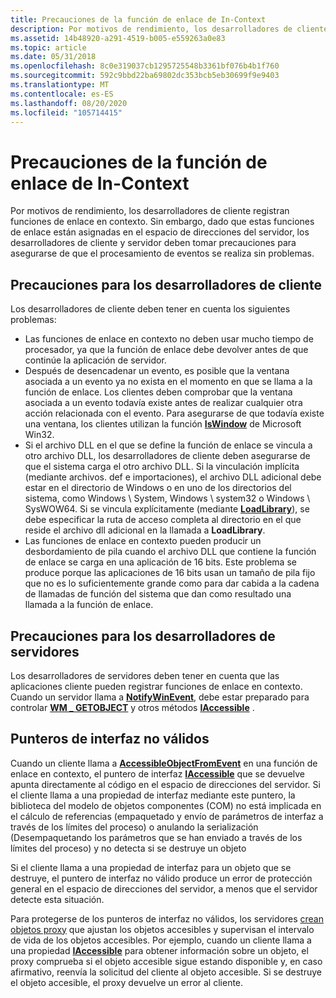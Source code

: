 ```yaml
---
title: Precauciones de la función de enlace de In-Context
description: Por motivos de rendimiento, los desarrolladores de cliente registran funciones de enlace en contexto.
ms.assetid: 14b48920-a291-4519-b005-e559263a0e83
ms.topic: article
ms.date: 05/31/2018
ms.openlocfilehash: 8c0e319037cb1295725548b3361bf076b4b1f760
ms.sourcegitcommit: 592c9bbd22ba69802dc353bcb5eb30699f9e9403
ms.translationtype: MT
ms.contentlocale: es-ES
ms.lasthandoff: 08/20/2020
ms.locfileid: "105714415"
---
```

# <a name="in-context-hook-function-precautions"></a>Precauciones de la función de enlace de In-Context

Por motivos de rendimiento, los desarrolladores de cliente registran funciones de enlace en contexto. Sin embargo, dado que estas funciones de enlace están asignadas en el espacio de direcciones del servidor, los desarrolladores de cliente y servidor deben tomar precauciones para asegurarse de que el procesamiento de eventos se realiza sin problemas.

## <a name="precautions-for-client-developers"></a>Precauciones para los desarrolladores de cliente

Los desarrolladores de cliente deben tener en cuenta los siguientes problemas:

-   Las funciones de enlace en contexto no deben usar mucho tiempo de procesador, ya que la función de enlace debe devolver antes de que continúe la aplicación de servidor.
-   Después de desencadenar un evento, es posible que la ventana asociada a un evento ya no exista en el momento en que se llama a la función de enlace. Los clientes deben comprobar que la ventana asociada a un evento todavía existe antes de realizar cualquier otra acción relacionada con el evento. Para asegurarse de que todavía existe una ventana, los clientes utilizan la función [**IsWindow**](/windows/desktop/api/winuser/nf-winuser-iswindow) de Microsoft Win32.
-   Si el archivo DLL en el que se define la función de enlace se vincula a otro archivo DLL, los desarrolladores de cliente deben asegurarse de que el sistema carga el otro archivo DLL. Si la vinculación implícita (mediante archivos. def e importaciones), el archivo DLL adicional debe estar en el directorio de Windows o en uno de los directorios del sistema, como Windows \\ System, Windows \\ system32 o Windows \\ SysWOW64. Si se vincula explícitamente (mediante [**LoadLibrary**](/windows/desktop/api/libloaderapi/nf-libloaderapi-loadlibrarya)), se debe especificar la ruta de acceso completa al directorio en el que reside el archivo dll adicional en la llamada a **LoadLibrary**.
-   Las funciones de enlace en contexto pueden producir un desbordamiento de pila cuando el archivo DLL que contiene la función de enlace se carga en una aplicación de 16 bits. Este problema se produce porque las aplicaciones de 16 bits usan un tamaño de pila fijo que no es lo suficientemente grande como para dar cabida a la cadena de llamadas de función del sistema que dan como resultado una llamada a la función de enlace.

## <a name="precautions-for-server-developers"></a>Precauciones para los desarrolladores de servidores

Los desarrolladores de servidores deben tener en cuenta que las aplicaciones cliente pueden registrar funciones de enlace en contexto. Cuando un servidor llama a [**NotifyWinEvent**](/windows/desktop/api/Winuser/nf-winuser-notifywinevent), debe estar preparado para controlar [**WM \_ GETOBJECT**](wm-getobject.md) y otros métodos [**IAccessible**](/windows/desktop/api/oleacc/nn-oleacc-iaccessible) .

## <a name="invalid-interface-pointers"></a>Punteros de interfaz no válidos

Cuando un cliente llama a [**AccessibleObjectFromEvent**](/windows/desktop/api/Oleacc/nf-oleacc-accessibleobjectfromevent) en una función de enlace en contexto, el puntero de interfaz [**IAccessible**](/windows/desktop/api/oleacc/nn-oleacc-iaccessible) que se devuelve apunta directamente al código en el espacio de direcciones del servidor. Si el cliente llama a una propiedad de interfaz mediante este puntero, la biblioteca del modelo de objetos componentes (COM) no está implicada en el cálculo de referencias (empaquetado y envío de parámetros de interfaz a través de los límites del proceso) o anulando la serialización (Desempaquetando los parámetros que se han enviado a través de los límites del proceso) y no detecta si se destruye un objeto

Si el cliente llama a una propiedad de interfaz para un objeto que se destruye, el puntero de interfaz no válido produce un error de protección general en el espacio de direcciones del servidor, a menos que el servidor detecte esta situación.

Para protegerse de los punteros de interfaz no válidos, los servidores [crean objetos proxy](creating-proxy-objects.md) que ajustan los objetos accesibles y supervisan el intervalo de vida de los objetos accesibles. Por ejemplo, cuando un cliente llama a una propiedad [**IAccessible**](/windows/desktop/api/oleacc/nn-oleacc-iaccessible) para obtener información sobre un objeto, el proxy comprueba si el objeto accesible sigue estando disponible y, en caso afirmativo, reenvía la solicitud del cliente al objeto accesible. Si se destruye el objeto accesible, el proxy devuelve un error al cliente.

 

 